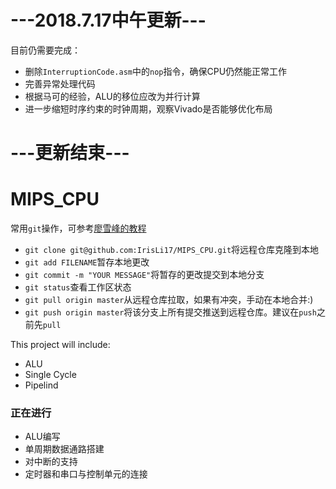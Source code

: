 # ---2018.7.17中午更新---
目前仍需要完成：
* 删除`InterruptionCode.asm`中的`nop`指令，确保CPU仍然能正常工作
* 完善异常处理代码
* 根据马可的经验，ALU的移位应改为并行计算
* 进一步缩短时序约束的时钟周期，观察Vivado是否能够优化布局
# ---更新结束---


# MIPS_CPU
常用`git`操作，可参考[廖雪峰的教程](https://www.liaoxuefeng.com/wiki/0013739516305929606dd18361248578c67b8067c8c017b000)
* `git clone git@github.com:IrisLi17/MIPS_CPU.git`将远程仓库克隆到本地
* `git add FILENAME`暂存本地更改
* `git commit -m "YOUR MESSAGE"`将暂存的更改提交到本地分支
* `git status`查看工作区状态
* `git pull origin master`从远程仓库拉取，如果有冲突，手动在本地合并:)
* `git push origin master`将该分支上所有提交推送到远程仓库。建议在`push`之前先`pull`

This project will include:
* ALU
* Single Cycle
* Pipelind
### 正在进行
* ALU编写
* 单周期数据通路搭建
* 对中断的支持
* 定时器和串口与控制单元的连接
